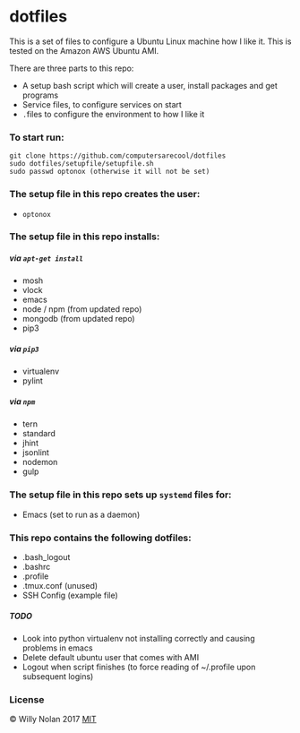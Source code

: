# dotfiles
This is a set of files to configure a Ubuntu Linux machine how I like it. This is tested on the Amazon AWS Ubuntu AMI.


There are three parts to this repo:
- A setup bash script which will create a user, install packages and get programs
- Service files, to configure services on start
- `.`files to configure the environment to how I like it

### To start run:
```shell
git clone https://github.com/computersarecool/dotfiles
sudo dotfiles/setupfile/setupfile.sh
sudo passwd optonox (otherwise it will not be set)
```

### The setup file in this repo creates the user:
- `optonox`

### The setup file in this repo installs:
##### via `apt-get install`
- mosh
- vlock
- emacs
- node / npm (from updated repo)
- mongodb (from updated repo)
- pip3

##### via `pip3`
-	virtualenv
-	pylint

##### via `npm`
- tern
- standard
- jhint
- jsonlint
- nodemon
- gulp

### The setup file in this repo sets up `systemd` files for:
- Emacs (set to run as a daemon)

### This repo contains the following dotfiles:
- .bash_logout
- .bashrc
- .profile
- .tmux.conf (unused)
- SSH Config (example file)

##### TODO
- Look into python virtualenv not installing correctly and causing problems in emacs
- Delete default ubuntu user that comes with AMI
- Logout when script finishes (to force reading of ~/.profile upon subsequent logins)

### License
:copyright: Willy Nolan 2017 
[MIT](http://en.wikipedia.org/wiki/MIT_License)
